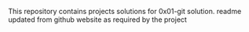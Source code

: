 This repository contains projects solutions for 0x01-git solution.
readme updated from github website as required by the project

